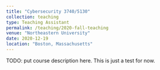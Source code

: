 ```yaml
---
title: "Cybersecurity 3740/5130"
collection: teaching
type: Teaching Assistant
permalink: /teaching/2020-fall-teaching
venue: "Northeastern University"
date: 2020-12-19
location: "Boston, Massachusetts"
---
```


TODO: put course description here. This is just a test for now.
